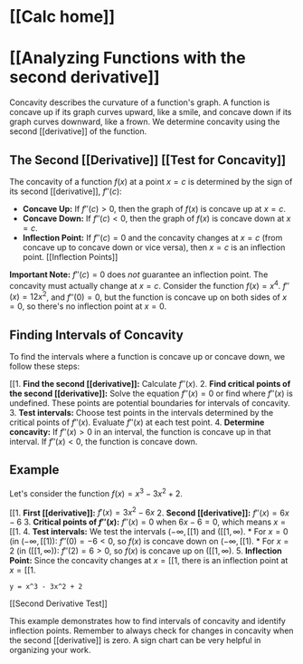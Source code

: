 # [[Calc home]]
# [[Analyzing Functions with the second derivative]]
Concavity describes the curvature of a function's graph.  A function is concave up if its graph curves upward, like a smile, and concave down if its graph curves downward, like a frown.  We determine concavity using the second [[derivative]] of the function.

## The Second [[Derivative]] [[Test for Concavity]] 
The concavity of a function $f(x)$ at a point $x=c$ is determined by the sign of its second [[derivative]], $f''(c)$:

* **Concave Up:** If $f''(c) > 0$, then the graph of $f(x)$ is concave up at $x=c$.
* **Concave Down:** If $f''(c) < 0$, then the graph of $f(x)$ is concave down at $x=c$.
* **Inflection Point:** If $f''(c) = 0$ and the concavity changes at $x=c$ (from concave up to concave down or vice versa), then $x=c$ is an inflection point.  [[Inflection Points]]

**Important Note:** $f''(c) = 0$ does *not* guarantee an inflection point.  The concavity must actually change at $x=c$.  Consider the function $f(x) = x^4$.  $f''(x) = 12x^2$, and $f''(0) = 0$, but the function is concave up on both sides of $x=0$, so there's no inflection point at $x=0$.

## Finding Intervals of Concavity

To find the intervals where a function is concave up or concave down, we follow these steps:

[[1. **Find the second [[derivative]]:** Calculate $f''(x)$.
2. **Find critical points of the second [[derivative]]:** Solve the equation $f''(x) = 0$ or find where $f''(x)$ is undefined. These points are potential boundaries for intervals of concavity.
3. **Test intervals:** Choose test points in the intervals determined by the critical points of $f''(x)$.  Evaluate $f''(x)$ at each test point.
4. **Determine concavity:**  If $f''(x) > 0$ in an interval, the function is concave up in that interval. If $f''(x) < 0$, the function is concave down.


## Example

Let's consider the function $f(x) = x^3 - 3x^2 + 2$.

[[1. **First [[derivative]]:** $f'(x) = 3x^2 - 6x$
2. **Second [[derivative]]:** $f''(x) = 6x - 6$
3. **Critical points of $f''(x)$:** $f''(x) = 0$ when $6x - 6 = 0$, which means $x = [[1$.
4. **Test intervals:** We test the intervals $(-\infty, [[1)$ and $([[1, \infty)$.
    * For $x = 0$ (in $(-\infty, [[1)$): $f''(0) = -6 < 0$, so $f(x)$ is concave down on $(-\infty, [[1)$.
    * For $x = 2$ (in $([[1, \infty)$): $f''(2) = 6 > 0$, so $f(x)$ is concave up on $([[1, \infty)$.
5. **Inflection Point:** Since the concavity changes at $x=[[1$, there is an inflection point at $x=[[1$.


```desmos-graph
y = x^3 - 3x^2 + 2
```

[[Second Derivative Test]]

This example demonstrates how to find intervals of concavity and identify inflection points. Remember to always check for changes in concavity when the second [[derivative]] is zero.  A sign chart can be very helpful in organizing your work.
